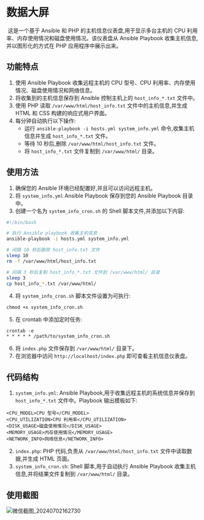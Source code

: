# 数据大屏

​        这是一个基于 Ansible 和 PHP 的主机信息仪表盘,用于显示多台主机的 CPU 利用率、内存使用情况和磁盘使用情况。该仪表盘从 Ansible Playbook 收集主机信息,并以图形化的方式在 PHP 应用程序中展示出来。

## 功能特点

1. 使用 Ansible Playbook 收集远程主机的 CPU 型号、CPU 利用率、内存使用情况、磁盘使用情况和网络信息。
2. 将收集到的主机信息保存到 Ansible 控制主机上的 `host_info_*.txt` 文件中。
3. 使用 PHP 读取 `/var/www/html/host_info.txt` 文件中的主机信息,并生成 HTML 和 CSS 构建的响应式用户界面。
4. 每分钟自动执行以下操作:
   - 运行 `ansible-playbook -i hosts.yml system_info.yml` 命令,收集主机信息并生成 `host_info_*.txt` 文件。
   - 等待 10 秒后,删除 `/var/www/html/host_info.txt` 文件。
   - 将 `host_info_*.txt` 文件复制到 `/var/www/html/` 目录。

## 使用方法

1. 确保您的 Ansible 环境已经配置好,并且可以访问远程主机。
2. 将 `system_info.yml` Ansible Playbook 保存到您的 Ansible Playbook 目录中。
3. 创建一个名为 `system_info_cron.sh` 的 Shell 脚本文件,并添加以下内容:

```bash
#!/bin/bash

# 执行 Ansible playbook 收集主机信息
ansible-playbook -i hosts.yml system_info.yml

# 间隔 10 秒后删除 host_info.txt 文件
sleep 10
rm -f /var/www/html/host_info.txt

# 间隔 3 秒后复制 host_info_*.txt 文件到 /var/www/html/ 目录
sleep 3
cp host_info_*.txt /var/www/html/
```

4. 将 `system_info_cron.sh` 脚本文件设置为可执行:

```
chmod +x system_info_cron.sh
```

5. 在 crontab 中添加定时任务:

```
crontab -e
* * * * * /path/to/system_info_cron.sh
```

6. 将 `index.php` 文件保存到 `/var/www/html/` 目录下。
7. 在浏览器中访问 `http://localhost/index.php` 即可查看主机信息仪表盘。

## 代码结构

1. `system_info.yml`: Ansible Playbook,用于收集远程主机的系统信息并保存到 `host_info_*.txt` 文件中。Playbook 输出模板如下:

```
<CPU_MODEL>CPU 型号</CPU_MODEL>
<CPU_UTILIZATION>CPU 利用率</CPU_UTILIZATION>
<DISK_USAGE>磁盘使用情况</DISK_USAGE>
<MEMORY_USAGE>内存使用情况</MEMORY_USAGE>
<NETWORK_INFO>网络信息</NETWORK_INFO>
```

2. `index.php`: PHP 代码,负责从 `/var/www/html/host_info.txt` 文件中读取数据,并生成 HTML 页面。
3. `system_info_cron.sh`: Shell 脚本,用于自动执行 Ansible Playbook 收集主机信息,并将结果文件复制到 `/var/www/html/` 目录。

## 使用截图

![微信截图_20240702162730](D:\Users\微信截图_20240702162730.png)